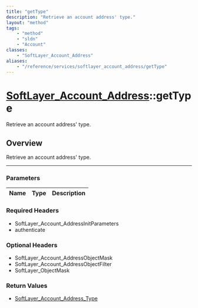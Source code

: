 ```yaml
---
title: "getType"
description: "Retrieve an account address' type."
layout: "method"
tags:
    - "method"
    - "sldn"
    - "Account"
classes:
    - "SoftLayer_Account_Address"
aliases:
    - "/reference/services/softlayer_account_address/getType"
---
```

# [SoftLayer_Account_Address](/reference/services/SoftLayer_Account_Address)::getType


Retrieve an account address' type.


## Overview 
Retrieve an account address' type.

-----

### Parameters 
|Name | Type | Description |
| --- | --- | --- |


### Required Headers
* SoftLayer_Account_AddressInitParameters
* authenticate


### Optional Headers
* SoftLayer_Account_AddressObjectMask
* SoftLayer_Account_AddressObjectFilter
* SoftLayer_ObjectMask

### Return Values
* <a href='/reference/datatypes/SoftLayer_Account_Address_Type'>SoftLayer_Account_Address_Type </a>





